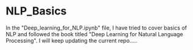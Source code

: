# NLP_Basics
In the "Deep_learning_for_NLP.ipynb" file, I have tried to cover basics of NLP and followed the book titled "Deep Learning for Natural Language Processing".
I will keep updating the current repo.....
